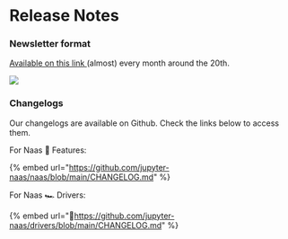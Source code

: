 # Release Notes

### Newsletter format

[Available on this link ](https://naas-official.notion.site/What-s-New-f5125d6531c748f4a771240679832d07)(almost) every month around the 20th.

![](<../.gitbook/assets/Feb-21-2022 01-36-56.gif>)

### Changelogs

Our changelogs are available on Github. Check the links below to access them.

For Naas 🔄 Features:

{% embed url="https://github.com/jupyter-naas/naas/blob/main/CHANGELOG.md" %}

For Naas 🏎 Drivers:

{% embed url="https://github.com/jupyter-naas/drivers/blob/main/CHANGELOG.md" %}



